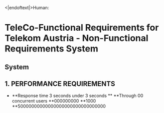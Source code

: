 
<|endoftext|>Human:
# TeleCo-Functional Requirements for Telekom Austria - Non-Functional Requirements System

## System

## 1. PERFORMANCE REQUIREMENTS
- **Response time 3 seconds under 3 seconds
**  **Through 00 concurrent users **000000000 **1000 **50000000000000000000000000000000